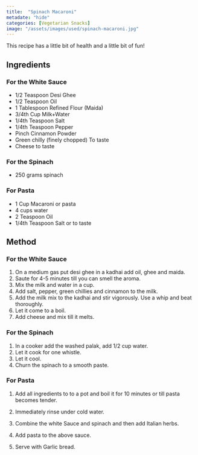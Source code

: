 ```yaml
---
title:  "Spinach Macaroni"
metadate: "hide"
categories: [Vegetarian Snacks]
image: "/assets/images/used/spinach-macaroni.jpg"
---
```


This recipe has a little bit of health and a little bit of fun! 

## Ingredients

### For the White Sauce

- 1/2 Teaspoon Desi Ghee
- 1/2 Teaspoon Oil
- 1 Tablespoon Refined Flour (Maida)
- 3/4th Cup Milk+Water
- 1/4th Teaspoon Salt
- 1/4th Teaspoon Pepper
- Pinch Cinnamon Powder
- Green chilly (finely chopped) To taste
- Cheese to taste 

### For the Spinach

- 250 grams spinach

### For Pasta
 
- 1 Cup Macaroni or pasta
- 4 cups water
- 2 Teaspoon Oil
- 1/4th Teaspoon Salt or to taste

## Method

### For the White Sauce

1. On a medium gas put desi ghee in a kadhai add oil, ghee and maida. 
2. Saute for 4-5 minutes till you can smell the aroma. 
3. Mix the milk and water in a cup.
4. Add salt, pepper, green chillies and cinnamon to the milk.
5. Add the milk mix to the kadhai and stir vigorously. Use a whip and beat thoroughly.
6. Let it come to a boil.  
7. Add cheese and mix till it melts.  

### For the Spinach

1. In a cooker add the washed palak, add 1/2 cup water.
2. Let it cook for one whistle.
3. Let it cool.
4. Churn the spinach to a smooth paste.

### For Pasta

1. Add all ingredients to to a pot and boil it for 10 minutes or till pasta becomes tender. 
2. Immediately rinse under cold water.

4. Combine the white Sauce and spinach and then add Italian herbs. 
5. Add pasta to the above sauce.
6. Serve with Garlic bread. 